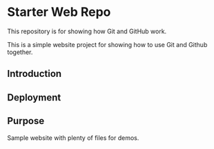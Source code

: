 # Starter Web Repo

This repository is for showing how Git and GitHub work.

This is a simple website project for showing how to use Git and Github together.

## Introduction

## Deployment


## Purpose

Sample website with plenty of files for demos. 